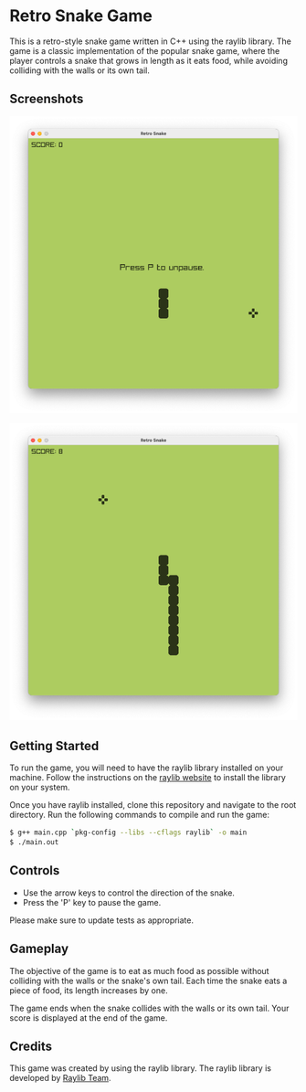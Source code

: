 # Retro Snake Game

This is a retro-style snake game written in C++ using the raylib library. The game is a classic implementation of the popular snake game, where the player controls a snake that grows in length as it eats food, while avoiding colliding with the walls or its own tail.

## Screenshots
![Paused](screenshot/paused.png)

![Garown](screenshot/grown_snake.png)

## Getting Started

To run the game, you will need to have the raylib library installed on your machine. Follow the instructions on the [raylib website](https://www.raylib.com) to install the library on your system.

Once you have raylib installed, clone this repository and navigate to the root directory. Run the following commands to compile and run the game:

```bash
$ g++ main.cpp `pkg-config --libs --cflags raylib` -o main
$ ./main.out
```

## Controls

- Use the arrow keys to control the direction of the snake.
- Press the 'P' key to pause the game.

Please make sure to update tests as appropriate.

## Gameplay

The objective of the game is to eat as much food as possible without colliding with the walls or the snake's own tail. Each time the snake eats a piece of food, its length increases by one.

The game ends when the snake collides with the walls or its own tail. Your score is displayed at the end of the game.

## Credits

This game was created by using the raylib library. The raylib library is developed by [Raylib Team](https://github.com/raysan5/raylib#development-and-contributors).
